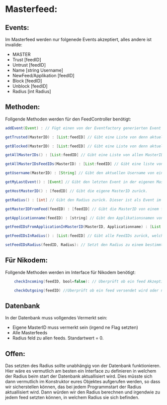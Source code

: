 # Masterfeed:
## Events: 

Im Masterfeed werden nur folgenede Events akzeptiert, alles andere ist invalide:

- MASTER
- Trust [feedID]
- Untrust [feedID]
- Name [string Username]
- NewFeed/Applikation [feedID]
- Block [feedID]
- Unblock [feedID]
- Radius [int Radius]

## Methoden:

Follgende Methoden werden für den FeedController benötigt:

```java
addEvent(Event) : // Fügt einen von der Eventfactory generierten Event zum Feed des eigenen Masterfeeds hinzu. Falls der Event welcher eingetragen wurde Invalide ist (also keinem von Oben entspricht) einen leeren Event hinzufügen. Ansonsten funktioniert die Eventfactory von Nikodem nichtmehr. Ich werde es aber noch mit Nikodem absprechen ob man dass vielleicht auch auf seiner Seite lösen könnte.
```

```java
getTrusted(MasterID) : [List:feedID] // Gibt eine Liste von denn aktuellen trusted feedIDs von einer MasterID zurück. Es kann auch einer MasterID getrusted werden.
```

```java
getBlocked(MasterID) : [List:feedID] // Gibt eine Liste von denn aktuellen blocked feedIDs von einer MasterID zurück. Es kann auch eine MasterID geblocked werden.
```

```java
getAllMasterIDs() : [List:feedID] // Gibt eine Liste von allen MasterIDs zurück (ausser die eigene)
```

```java
getAllMasterIDsFeedIDs(MasterID) : [List:feedID] // Gibt eine liste von denn FeedIDs zurück, welche zu einem MasterID gehören. Dies wären die "NewFeed"-Events im feed von dem dazugehörigen Masterfeed
```

```java
getUsername(MasterID) : [String] // Gibt den aktuellen Username von einer MasterID zurück.
```

```java
getMyLastEvent() : [Event] // Gibt den letzten Event in der eigenen MasterID zurück. Wird für die Eventfactory benötigt, so dass wir weitere einträge in den Masterfeed machen können.
```

```java
getHostMasterID() : [feedID] // Gibt die eigene MasterID zurück.
```

```java
getRadius() : [int] // Gibt den Radius zurück. Dieser ist als Event im eigenen Masterfeed gespeichert.
```

```java
getMasterIDFromFeed(feedID) : [feedID] // Gibt die MasterID von einem feed zurück.
```

```java
getApplicationname(feedID) : [string] // Gibt den Applikationsnamen von einer feedID zurück. Falls MasterID gibt es nichts zurück.
```

```java
getFeedIDsFromApplicationInMasterID(MasterID, Applicationname) : [List:feedID] // Durchsucht eine MasterID nach einer Applikation und  gibt dann die dazugehörigen FeedIDs zurück. Grundsätzlich sollte es ja nur eine sein, aber falls eine Gruppe versagt hat und mehrere feedIDs zu EINER applikation hat, könnte man das versuchen so zu handeln.
```

```java
getFeedIDsInRadius() : [List:feedID] // Gibt alle FeedIDs zurück, welche sich im aktuell gesetzten radius befinden. D.h. wenn der Radius 3 ist werden alle feedIds mit radius '0 < rad <= 3' zurück. Der Radius würde sich im eigenen Masterfeed befinden. Dieser kann gleich wie bei getRadius() ausgelesen werden. Könnte aber auch als Parameter übergeben werden um die Anzahl von Datenbank zugriffen zu minimieren.
```

```java
setFeedIDsRadius(feedID, Radius): // Setzt den Radius zu einem bestimmten feed.
```

## Für Nikodem:

Follgende Methoden werden im Interface für Nikodem benötigt:

```java
    checkIncoming(feedID, bool=false): // Überprüft ob ein feed Akzeptiert wird oder nicht.
```

```java
    checkOutgoing(feedID) //Überprüft ob ein feed versendet wird oder nicht.
```

## Datenbank

In der Datenbank muss vollgendes Vermerkt sein:

- Eigene MasterID muss vermerkt sein (irgend ne Flag setzten)
- Alle Masterfeeds
- Radius feld zu allen feeds. Standartwert = 0. 

## Offen:

Das setzten des Radius sollte unabhängig von der Datenbank funktionieren. Hier wäre es vermutlich am besten ein Interface zu definieren in welchem der Radius beim start der Datenbank aktuallisiert wird. Dies müsste sich dann vermutlich im Konstruktor eures Objektes aufgerufen werden, so dass wir sicherstellen können, das bei jedem Programmstart der Radius aktuallisiert wird. 
Dann würden wir den Radius berechnen und irgendwie zu jedem feed setzten können, in welchem Radius sie sich befinden.